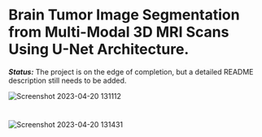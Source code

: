 # Brain Tumor Image Segmentation from Multi-Modal 3D MRI Scans Using U-Net Architecture.


***_Status:_*** The project is on the edge of completion, but a detailed README description still needs to be added.








![Screenshot 2023-04-20 131112](https://user-images.githubusercontent.com/111432785/233296504-5c6310c0-86e3-4e1e-bd24-d9277be41f2e.png)
# 
![Screenshot 2023-04-20 131431](https://user-images.githubusercontent.com/111432785/233296514-e84290f6-5120-4edf-ae3c-bb44256cbb8b.png)
